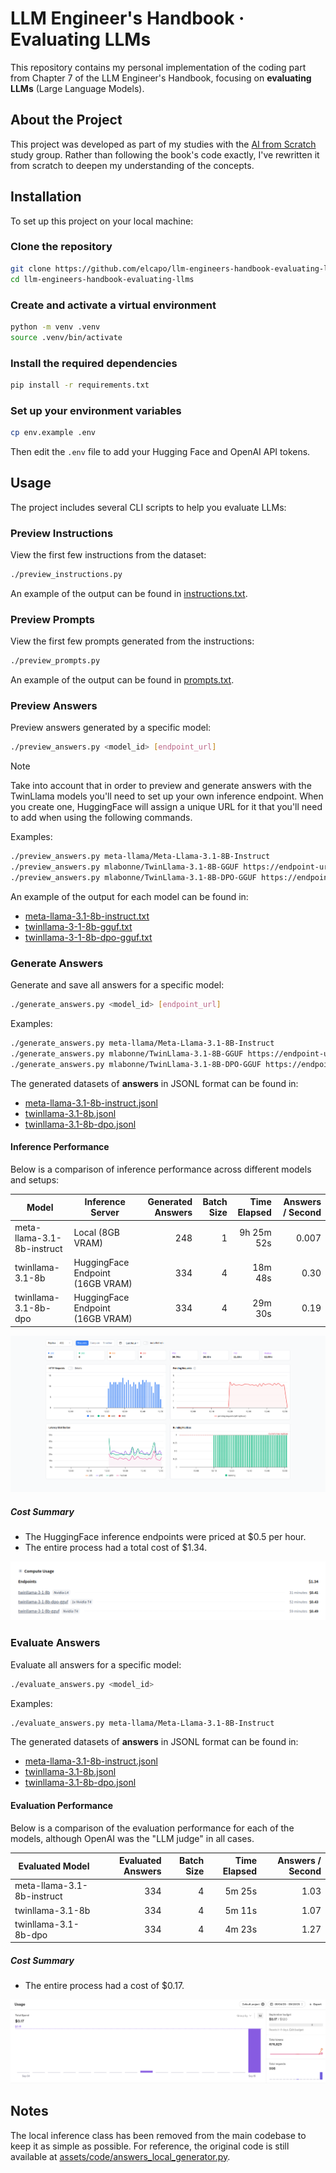 # LLM Engineer's Handbook · Evaluating LLMs

This repository contains my personal implementation of the coding part from Chapter 7 of the LLM Engineer's Handbook, focusing on **evaluating LLMs** (Large Language Models).

## About the Project

This project was developed as part of my studies with the [AI from Scratch](https://luma.com/ai-from-scratch) study group. Rather than following the book's code exactly, I've rewritten it from scratch to deepen my understanding of the concepts.

## Installation

To set up this project on your local machine:

### Clone the repository

```bash
git clone https://github.com/elcapo/llm-engineers-handbook-evaluating-llms.git
cd llm-engineers-handbook-evaluating-llms
```

### Create and activate a virtual environment

```bash
python -m venv .venv
source .venv/bin/activate
```

### Install the required dependencies

```bash
pip install -r requirements.txt
```

### Set up your environment variables

```bash
cp env.example .env
```

Then edit the `.env` file to add your Hugging Face and OpenAI API tokens.

## Usage

The project includes several CLI scripts to help you evaluate LLMs:

### Preview Instructions

View the first few instructions from the dataset:

```bash
./preview_instructions.py
```

An example of the output can be found in [instructions.txt](./assets/texts/instructions.txt).

### Preview Prompts

View the first few prompts generated from the instructions:

```bash
./preview_prompts.py
```

An example of the output can be found in [prompts.txt](./assets/texts/prompts.txt).

### Preview Answers

Preview answers generated by a specific model:

```bash
./preview_answers.py <model_id> [endpoint_url]
```

> [!NOTE]  
> Take into account that in order to preview and generate answers with the TwinLlama models you'll need to set up your own inference endpoint. When you create one, HuggingFace will assign a unique URL for it that you'll need to add when using the following commands.

Examples:
```bash
./preview_answers.py meta-llama/Meta-Llama-3.1-8B-Instruct
./preview_answers.py mlabonne/TwinLlama-3.1-8B-GGUF https://endpoint-url.location.provider.endpoints.huggingface.cloud
./preview_answers.py mlabonne/TwinLlama-3.1-8B-DPO-GGUF https://endpoint-url.location.provider.endpoints.huggingface.cloud
```

An example of the output for each model can be found in:

* [meta-llama-3.1-8b-instruct.txt](./assets/texts/answers/meta-llama-3.1-8b-instruct.txt)
* [twinllama-3-1-8b-gguf.txt](./assets/texts/answers/twinllama-3-1-8b-gguf.txt)
* [twinllama-3-1-8b-dpo-gguf.txt](./assets/texts/answers/twinllama-3-1-8b-dpo-gguf.txt)

### Generate Answers

Generate and save all answers for a specific model:

```bash
./generate_answers.py <model_id> [endpoint_url]
```

Examples:
```bash
./generate_answers.py meta-llama/Meta-Llama-3.1-8B-Instruct
./generate_answers.py mlabonne/TwinLlama-3.1-8B-GGUF https://endpoint-url.location.provider.endpoints.huggingface.cloud
./generate_answers.py mlabonne/TwinLlama-3.1-8B-DPO-GGUF https://endpoint-url.location.provider.endpoints.huggingface.cloud
```

The generated datasets of **answers** in JSONL format can be found in:

* [meta-llama-3.1-8b-instruct.jsonl](./datasets/answers/meta-llama-3.1-8b-instruct.jsonl)
* [twinllama-3.1-8b.jsonl](./datasets/answers/twinllama-3.1-8b.jsonl)
* [twinllama-3.1-8b-dpo.jsonl](./datasets/answers/twinllama-3.1-8b-dpo.jsonl)

#### Inference Performance

Below is a comparison of inference performance across different models and setups:

| Model | Inference Server | Generated Answers | Batch Size | Time Elapsed | Answers / Second |
| --- | --- | ---: | ---: | ---: | ---: |
| meta-llama-3.1-8b-instruct | Local (8GB VRAM) | 248 | 1 | 9h 25m 52s | 0.007 |
| twinllama-3.1-8b | HuggingFace Endpoint (16GB VRAM) | 334 | 4 | 18m 48s | 0.30 |
| twinllama-3.1-8b-dpo | HuggingFace Endpoint (16GB VRAM) | 334 | 4 | 29m 30s | 0.19 |

![Instance Analytics](./assets/images/instance-analytics.png)

##### Cost Summary

* The HuggingFace inference endpoints were priced at $0.5 per hour.
* The entire process had a total cost of $1.34.

![HuggingFace Inference Cost](./assets/images/huggingface-cost.png)

### Evaluate Answers

Evaluate all answers for a specific model:

```bash
./evaluate_answers.py <model_id>
```

Examples:
```bash
./evaluate_answers.py meta-llama/Meta-Llama-3.1-8B-Instruct
```

The generated datasets of **answers** in JSONL format can be found in:

* [meta-llama-3.1-8b-instruct.jsonl](./datasets/evaluations/meta-llama-3.1-8b-instruct.jsonl)
* [twinllama-3.1-8b.jsonl](./datasets/evaluations/twinllama-3.1-8b.jsonl)
* [twinllama-3.1-8b-dpo.jsonl](./datasets/evaluations/twinllama-3.1-8b-dpo.jsonl)

#### Evaluation Performance

Below is a comparison of the evaluation performance for each of the models, although OpenAI was the "LLM judge" in all cases.

| Evaluated Model | Evaluated Answers | Batch Size | Time Elapsed | Answers / Second |
| --- | ---: | ---: | ---: | ---: |
| meta-llama-3.1-8b-instruct | 334 | 4 | 5m 25s | 1.03 |
| twinllama-3.1-8b | 334 | 4 | 5m 11s | 1.07 |
| twinllama-3.1-8b-dpo | 334 | 4 | 4m 23s | 1.27 |

##### Cost Summary

* The entire process had a cost of $0.17.

![OpenAI Inference Cost](./assets/images/openai-cost.png)

## Notes

The local inference class has been removed from the main codebase to keep it as simple as possible. For reference, the original code is still available at [assets/code/answers_local_generator.py](./assets/code/answers_local_generator.py).
